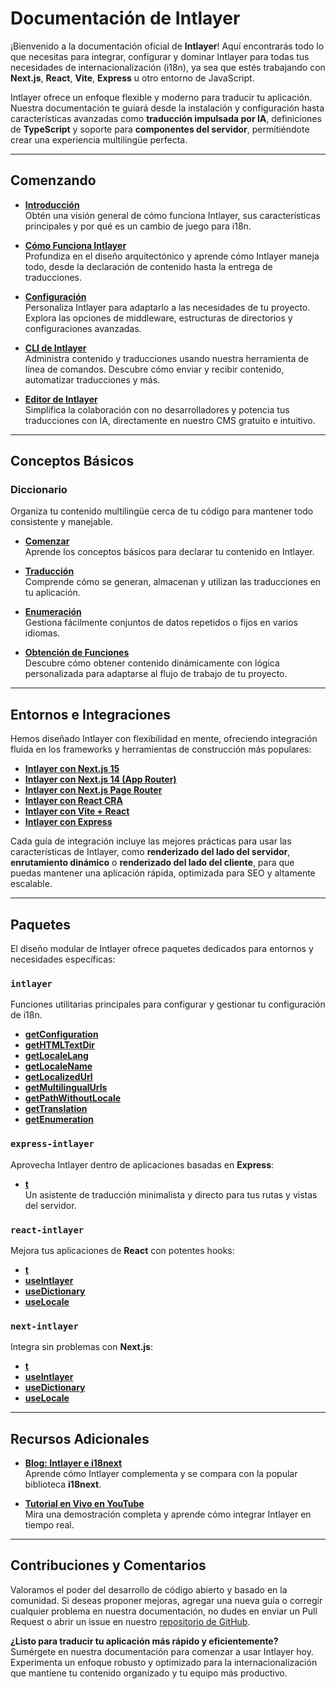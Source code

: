 # Documentación de Intlayer

¡Bienvenido a la documentación oficial de **Intlayer**! Aquí encontrarás todo lo que necesitas para integrar, configurar y dominar Intlayer para todas tus necesidades de internacionalización (i18n), ya sea que estés trabajando con **Next.js**, **React**, **Vite**, **Express** u otro entorno de JavaScript.

Intlayer ofrece un enfoque flexible y moderno para traducir tu aplicación. Nuestra documentación te guiará desde la instalación y configuración hasta características avanzadas como **traducción impulsada por IA**, definiciones de **TypeScript** y soporte para **componentes del servidor**, permitiéndote crear una experiencia multilingüe perfecta.

---

## Comenzando

- **[Introducción](https://github.com/aymericzip/intlayer/blob/main/docs/es/introduction.md)**  
  Obtén una visión general de cómo funciona Intlayer, sus características principales y por qué es un cambio de juego para i18n.

- **[Cómo Funciona Intlayer](https://github.com/aymericzip/intlayer/blob/main/docs/es/how_works_intlayer.md)**  
  Profundiza en el diseño arquitectónico y aprende cómo Intlayer maneja todo, desde la declaración de contenido hasta la entrega de traducciones.

- **[Configuración](https://github.com/aymericzip/intlayer/blob/main/docs/es/configuration.md)**  
  Personaliza Intlayer para adaptarlo a las necesidades de tu proyecto. Explora las opciones de middleware, estructuras de directorios y configuraciones avanzadas.

- **[CLI de Intlayer](https://github.com/aymericzip/intlayer/blob/main/docs/es/intlayer_cli.md)**  
  Administra contenido y traducciones usando nuestra herramienta de línea de comandos. Descubre cómo enviar y recibir contenido, automatizar traducciones y más.

- **[Editor de Intlayer](https://github.com/aymericzip/intlayer/blob/main/docs/es/intlayer_visual_editor.md)**  
  Simplifica la colaboración con no desarrolladores y potencia tus traducciones con IA, directamente en nuestro CMS gratuito e intuitivo.

---

## Conceptos Básicos

### Diccionario

Organiza tu contenido multilingüe cerca de tu código para mantener todo consistente y manejable.

- **[Comenzar](https://github.com/aymericzip/intlayer/blob/main/docs/es/dictionary/get_started.md)**  
  Aprende los conceptos básicos para declarar tu contenido en Intlayer.

- **[Traducción](https://github.com/aymericzip/intlayer/blob/main/docs/es/dictionary/translation.md)**  
  Comprende cómo se generan, almacenan y utilizan las traducciones en tu aplicación.

- **[Enumeración](https://github.com/aymericzip/intlayer/blob/main/docs/es/dictionary/enumeration.md)**  
  Gestiona fácilmente conjuntos de datos repetidos o fijos en varios idiomas.

- **[Obtención de Funciones](https://github.com/aymericzip/intlayer/blob/main/docs/es/dictionary/function_fetching.md)**  
  Descubre cómo obtener contenido dinámicamente con lógica personalizada para adaptarse al flujo de trabajo de tu proyecto.

---

## Entornos e Integraciones

Hemos diseñado Intlayer con flexibilidad en mente, ofreciendo integración fluida en los frameworks y herramientas de construcción más populares:

- **[Intlayer con Next.js 15](https://github.com/aymericzip/intlayer/blob/main/docs/es/intlayer_with_nextjs_15.md)**
- **[Intlayer con Next.js 14 (App Router)](https://github.com/aymericzip/intlayer/blob/main/docs/es/intlayer_with_nextjs_14.md)**
- **[Intlayer con Next.js Page Router](https://github.com/aymericzip/intlayer/blob/main/docs/es/intlayer_with_nextjs_page_router.md)**
- **[Intlayer con React CRA](https://github.com/aymericzip/intlayer/blob/main/docs/es/intlayer_with_create_react_app.md)**
- **[Intlayer con Vite + React](https://github.com/aymericzip/intlayer/blob/main/docs/es/intlayer_with_vite+react.md)**
- **[Intlayer con Express](https://github.com/aymericzip/intlayer/blob/main/docs/es/intlayer_with_express.md)**

Cada guía de integración incluye las mejores prácticas para usar las características de Intlayer, como **renderizado del lado del servidor**, **enrutamiento dinámico** o **renderizado del lado del cliente**, para que puedas mantener una aplicación rápida, optimizada para SEO y altamente escalable.

---

## Paquetes

El diseño modular de Intlayer ofrece paquetes dedicados para entornos y necesidades específicas:

### `intlayer`

Funciones utilitarias principales para configurar y gestionar tu configuración de i18n.

- **[getConfiguration](https://github.com/aymericzip/intlayer/blob/main/docs/es/packages/intlayer/getConfiguration.md)**
- **[getHTMLTextDir](https://github.com/aymericzip/intlayer/blob/main/docs/es/packages/intlayer/getHTMLTextDir.md)**
- **[getLocaleLang](https://github.com/aymericzip/intlayer/blob/main/docs/es/packages/intlayer/getLocaleLang.md)**
- **[getLocaleName](https://github.com/aymericzip/intlayer/blob/main/docs/es/packages/intlayer/getLocaleName.md)**
- **[getLocalizedUrl](https://github.com/aymericzip/intlayer/blob/main/docs/es/packages/intlayer/getLocalizedUrl.md)**
- **[getMultilingualUrls](https://github.com/aymericzip/intlayer/blob/main/docs/es/packages/intlayer/getMultilingualUrls.md)**
- **[getPathWithoutLocale](https://github.com/aymericzip/intlayer/blob/main/docs/es/packages/intlayer/getPathWithoutLocale.md)**
- **[getTranslation](https://github.com/aymericzip/intlayer/blob/main/docs/es/packages/intlayer/getTranslation.md)**
- **[getEnumeration](https://github.com/aymericzip/intlayer/blob/main/docs/es/packages/intlayer/getEnumeration.md)**

### `express-intlayer`

Aprovecha Intlayer dentro de aplicaciones basadas en **Express**:

- **[t](https://github.com/aymericzip/intlayer/blob/main/docs/es/packages/express-intlayer/t.md)**  
  Un asistente de traducción minimalista y directo para tus rutas y vistas del servidor.

### `react-intlayer`

Mejora tus aplicaciones de **React** con potentes hooks:

- **[t](https://github.com/aymericzip/intlayer/blob/main/docs/es/packages/react-intlayer/t.md)**
- **[useIntlayer](https://github.com/aymericzip/intlayer/blob/main/docs/es/packages/react-intlayer/useIntlayer.md)**
- **[useDictionary](https://github.com/aymericzip/intlayer/blob/main/docs/es/packages/react-intlayer/useDictionary.md)**
- **[useLocale](https://github.com/aymericzip/intlayer/blob/main/docs/es/packages/react-intlayer/useLocale.md)**

### `next-intlayer`

Integra sin problemas con **Next.js**:

- **[t](https://github.com/aymericzip/intlayer/blob/main/docs/es/packages/next-intlayer/t.md)**
- **[useIntlayer](https://github.com/aymericzip/intlayer/blob/main/docs/es/packages/next-intlayer/useIntlayer.md)**
- **[useDictionary](https://github.com/aymericzip/intlayer/blob/main/docs/es/packages/next-intlayer/useDictionary.md)**
- **[useLocale](https://github.com/aymericzip/intlayer/blob/main/docs/es/packages/next-intlayer/useLocale.md)**

---

## Recursos Adicionales

- **[Blog: Intlayer e i18next](https://github.com/aymericzip/intlayer/blob/main/docs/es/intlayer_with_i18next.md)**  
  Aprende cómo Intlayer complementa y se compara con la popular biblioteca **i18next**.

- **[Tutorial en Vivo en YouTube](https://youtu.be/W2G7KxuSD4c?si=GyU_KpVhr61razRw)**  
  Mira una demostración completa y aprende cómo integrar Intlayer en tiempo real.

---

## Contribuciones y Comentarios

Valoramos el poder del desarrollo de código abierto y basado en la comunidad. Si deseas proponer mejoras, agregar una nueva guía o corregir cualquier problema en nuestra documentación, no dudes en enviar un Pull Request o abrir un issue en nuestro [repositorio de GitHub](https://github.com/aymericzip/intlayer/blob/main/docs).

**¿Listo para traducir tu aplicación más rápido y eficientemente?** Sumérgete en nuestra documentación para comenzar a usar Intlayer hoy. Experimenta un enfoque robusto y optimizado para la internacionalización que mantiene tu contenido organizado y tu equipo más productivo.
